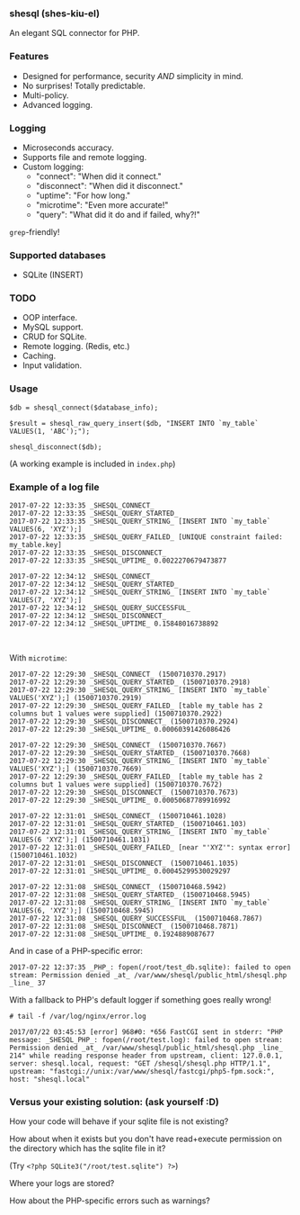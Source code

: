 ### shesql (shes-kiu-el)
An elegant SQL connector for PHP.

### Features
 - Designed for performance, security *AND* simplicity in mind.
 - No surprises! Totally predictable.
 - Multi-policy.
 - Advanced logging.

### Logging
 - Microseconds accuracy.
 - Supports file and remote logging.
 - Custom logging: 
   - "connect": "When did it connect."
   - "disconnect": "When did it disconnect."
   - "uptime": "For how long."
   - "microtime": "Even more accurate!"
   - "query": "What did it do and if failed, why?!"

`grep`-friendly!

### Supported databases
 - SQLite (INSERT)

### TODO
 - OOP interface.
 - MySQL support.
 - CRUD for SQLite.
 - Remote logging. (Redis, etc.)
 - Caching.
 - Input validation.

### Usage
```
$db = shesql_connect($database_info);

$result = shesql_raw_query_insert($db, "INSERT INTO `my_table` VALUES(1, 'ABC');");

shesql_disconnect($db);
```
(A working example is included in `index.php`)

### Example of a log file
```
2017-07-22 12:33:35 _SHESQL_CONNECT_
2017-07-22 12:33:35 _SHESQL_QUERY_STARTED_
2017-07-22 12:33:35 _SHESQL_QUERY_STRING_ [INSERT INTO `my_table` VALUES(6, 'XYZ');]
2017-07-22 12:33:35 _SHESQL_QUERY_FAILED_ [UNIQUE constraint failed: my_table.key]
2017-07-22 12:33:35 _SHESQL_DISCONNECT_
2017-07-22 12:33:35 _SHESQL_UPTIME_ 0.0022270679473877

2017-07-22 12:34:12 _SHESQL_CONNECT_
2017-07-22 12:34:12 _SHESQL_QUERY_STARTED_
2017-07-22 12:34:12 _SHESQL_QUERY_STRING_ [INSERT INTO `my_table` VALUES(7, 'XYZ');]
2017-07-22 12:34:12 _SHESQL_QUERY_SUCCESSFUL_
2017-07-22 12:34:12 _SHESQL_DISCONNECT_
2017-07-22 12:34:12 _SHESQL_UPTIME_ 0.15848016738892
```
<br/>

With `microtime`:
```
2017-07-22 12:29:30 _SHESQL_CONNECT_ (1500710370.2917)
2017-07-22 12:29:30 _SHESQL_QUERY_STARTED_ (1500710370.2918)
2017-07-22 12:29:30 _SHESQL_QUERY_STRING_ [INSERT INTO `my_table` VALUES('XYZ');] (1500710370.2919)
2017-07-22 12:29:30 _SHESQL_QUERY_FAILED_ [table my_table has 2 columns but 1 values were supplied] (1500710370.2922)
2017-07-22 12:29:30 _SHESQL_DISCONNECT_ (1500710370.2924)
2017-07-22 12:29:30 _SHESQL_UPTIME_ 0.00060391426086426

2017-07-22 12:29:30 _SHESQL_CONNECT_ (1500710370.7667)
2017-07-22 12:29:30 _SHESQL_QUERY_STARTED_ (1500710370.7668)
2017-07-22 12:29:30 _SHESQL_QUERY_STRING_ [INSERT INTO `my_table` VALUES('XYZ');] (1500710370.7669)
2017-07-22 12:29:30 _SHESQL_QUERY_FAILED_ [table my_table has 2 columns but 1 values were supplied] (1500710370.7672)
2017-07-22 12:29:30 _SHESQL_DISCONNECT_ (1500710370.7673)
2017-07-22 12:29:30 _SHESQL_UPTIME_ 0.00050687789916992

2017-07-22 12:31:01 _SHESQL_CONNECT_ (1500710461.1028)
2017-07-22 12:31:01 _SHESQL_QUERY_STARTED_ (1500710461.103)
2017-07-22 12:31:01 _SHESQL_QUERY_STRING_ [INSERT INTO `my_table` VALUES(6 'XYZ');] (1500710461.1031)
2017-07-22 12:31:01 _SHESQL_QUERY_FAILED_ [near "'XYZ'": syntax error] (1500710461.1032)
2017-07-22 12:31:01 _SHESQL_DISCONNECT_ (1500710461.1035)
2017-07-22 12:31:01 _SHESQL_UPTIME_ 0.00045299530029297

2017-07-22 12:31:08 _SHESQL_CONNECT_ (1500710468.5942)
2017-07-22 12:31:08 _SHESQL_QUERY_STARTED_ (1500710468.5945)
2017-07-22 12:31:08 _SHESQL_QUERY_STRING_ [INSERT INTO `my_table` VALUES(6, 'XYZ');] (1500710468.5945)
2017-07-22 12:31:08 _SHESQL_QUERY_SUCCESSFUL_ (1500710468.7867)
2017-07-22 12:31:08 _SHESQL_DISCONNECT_ (1500710468.7871)
2017-07-22 12:31:08 _SHESQL_UPTIME_ 0.1924889087677
```

And in case of a PHP-specific error:
```
2017-07-22 12:37:35 _PHP_: fopen(/root/test_db.sqlite): failed to open stream: Permission denied _at_ /var/www/shesql/public_html/shesql.php _line_ 37
```

With a fallback to PHP's default logger if something goes really wrong!
```
# tail -f /var/log/nginx/error.log

2017/07/22 03:45:53 [error] 968#0: *656 FastCGI sent in stderr: "PHP message: _SHESQL_PHP_: fopen(/root/test.log): failed to open stream: Permission denied _at_ /var/www/shesql/public_html/shesql.php _line_ 214" while reading response header from upstream, client: 127.0.0.1, server: shesql.local, request: "GET /shesql/shesql.php HTTP/1.1", upstream: "fastcgi://unix:/var/www/shesql/fastcgi/php5-fpm.sock:", host: "shesql.local"

```

### Versus your existing solution: (ask yourself :D)
How your code will behave if your sqlite file is not existing?

How about when it exists but you don't have read+execute permission on the directory which has the sqlite file in it?

(Try `<?php SQLite3("/root/test.sqlite") ?>`)
<br />

Where your logs are stored?

How about the PHP-specific errors such as warnings?
